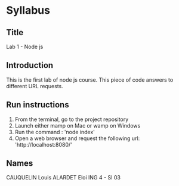 # Syllabus

## Title

Lab 1 - Node js

## Introduction

This is the first lab of node js course. This piece of code answers to different URL requests.

## Run instructions

1.  From the terminal, go to the project repository
2.  Launch either mamp on Mac or wamp on Windows
3.  Run the command : 'node index'
4.  Open a web browser and request the following url: 'http://localhost:8080/'

## Names

CAUQUELIN Louis
ALARDET Eloi
ING 4 - SI 03
